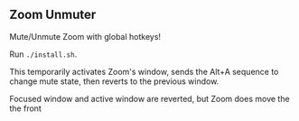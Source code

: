 ## Zoom Unmuter

Mute/Unmute Zoom with global hotkeys!

Run `./install.sh`.

This temporarily activates Zoom's window, sends the Alt+A sequence to change
mute state, then reverts to the previous window.

Focused window and active window are reverted, but Zoom does move the the front
